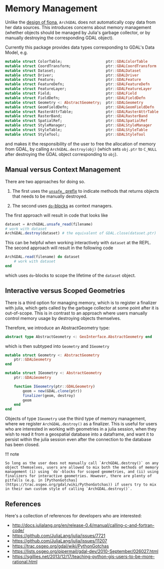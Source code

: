 # Memory Management

Unlike the [design of fiona](http://toblerity.org/fiona/manual.html#introduction), `ArchGDAL` does not automatically copy data from her data sources. This introduces concerns about memory management (whether objects should be managed by Julia's garbage collector, or by manually destroying the corresponding GDAL object).

Currently this package provides data types corresponding to GDAL's Data Model, e.g.
```julia
mutable struct ColorTable;                    ptr::GDALColorTable         end
mutable struct CoordTransform;                ptr::GDALCoordTransform     end
mutable struct Dataset;                       ptr::GDALDataset            end
mutable struct Driver;                        ptr::GDALDriver             end
mutable struct Feature;                       ptr::GDALFeature            end
mutable struct FeatureDefn;                   ptr::GDALFeatureDefn        end
mutable struct FeatureLayer;                  ptr::GDALFeatureLayer       end
mutable struct Field;                         ptr::GDALField              end
mutable struct FieldDefn;                     ptr::GDALFieldDefn          end
mutable struct Geometry <: AbstractGeometry;  ptr::GDALGeometry           end
mutable struct GeomFieldDefn;                 ptr::GDALGeomFieldDefn      end
mutable struct RasterAttrTable;               ptr::GDALRasterAttrTable    end
mutable struct RasterBand;                    ptr::GDALRasterBand         end
mutable struct SpatialRef;                    ptr::GDALSpatialRef         end
mutable struct StyleManager;                  ptr::GDALStyleManager       end
mutable struct StyleTable;                    ptr::GDALStyleTable         end
mutable struct StyleTool;                     ptr::GDALStyleTool          end
```
and makes it the responsibility of the user to free the allocation of memory from GDAL, by calling `ArchGDAL.destroy(obj)` (which sets `obj.ptr` to `C_NULL` after destroying the GDAL object corresponding to `obj`).

## Manual versus Context Management

There are two approaches for doing so.

1. The first uses the [`unsafe_` prefix](http://docs.julialang.org/en/release-0.4/manual/style-guide/#don-t-expose-unsafe-operations-at-the-interface-level) to indicate methods that returns objects that needs to be manually destroyed.

2. The second uses [`do`-blocks](https://docs.julialang.org/en/release-0.6/manual/functions/#do-block-syntax-for-function-arguments) as context managers.

The first approach will result in code that looks like
```julia
dataset = ArchGDAL.unsafe_read(filename)
# work with dataset
ArchGDAL.destroy(dataset) # the equivalent of GDAL.close(dataset.ptr)
```
This can be helpful when working interactively with `dataset` at the REPL. The second approach will result in the following code
```julia
ArchGDAL.read(filename) do dataset
    # work with dataset
end
```
which uses `do`-blocks to scope the lifetime of the `dataset` object.

## Interactive versus Scoped Geometries
There is a third option for managing memory, which is to register a finalizer with julia, which gets called by the garbage collector at some point after it is out-of-scope. This is in contrast to an approach where users manually control memory usage by destroying objects themselves. 

Therefore, we introduce an AbstractGeometry type:

```julia
abstract type AbstractGeometry <: GeoInterface.AbstractGeometry end
```

which is then subtyped into `Geometry` and `IGeometry`

```julia
mutable struct Geometry <: AbstractGeometry
    ptr::GDALGeometry
end

mutable struct IGeometry <: AbstractGeometry
    ptr::GDALGeometry

    function IGeometry(ptr::GDALGeometry)
        geom = new(GDAL.clone(ptr))
        finalizer(geom, destroy)
        geom
    end
end
```

Objects of type `IGeometry` use the third type of memory management, where we register `ArchGDAL.destroy()` as a finalizer. This is useful for users who are interested in working with geometries in a julia session, when they wish to read it from a geospatial database into a dataframe, and want it to persist within the julia session even after the connection to the database has been closed.

!!! note

    So long as the user does not manually call `ArchGDAL.destroy()` on any object themselves, users are allowed to mix both the methods of memory management (i) using `do`-blocks for scoped geometries, and (ii) using finalizers for interactive geometries. However, there are plenty of pitfalls (e.g. in [PythonGotchas](https://trac.osgeo.org/gdal/wiki/PythonGotchas)) if users try to mix in their own custom style of calling `ArchGDAL.destroy()`.

## References
Here's a collection of references for developers who are interested:

- http://docs.julialang.org/en/release-0.4/manual/calling-c-and-fortran-code/
- https://github.com/JuliaLang/julia/issues/7721
- https://github.com/JuliaLang/julia/issues/11207
- https://trac.osgeo.org/gdal/wiki/PythonGotchas
- https://lists.osgeo.org/pipermail/gdal-dev/2010-September/026027.html
- https://sgillies.net/2013/12/17/teaching-python-gis-users-to-be-more-rational.html
